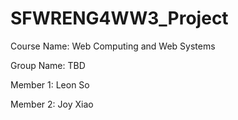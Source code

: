 # SFWRENG4WW3_Project


Course Name: Web Computing and Web Systems

Group Name: TBD

Member 1: Leon So 

Member 2: Joy Xiao
